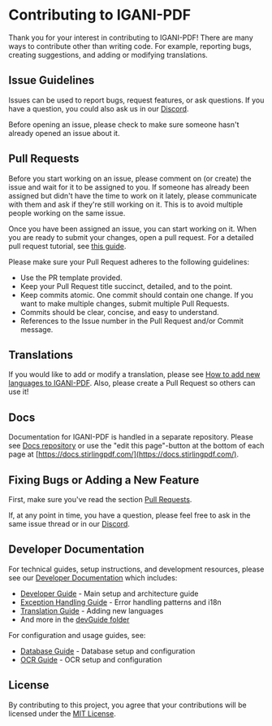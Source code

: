 # Contributing to IGANI-PDF

Thank you for your interest in contributing to IGANI-PDF! There are many ways to contribute other than writing code. For example, reporting bugs, creating suggestions, and adding or modifying translations.

## Issue Guidelines

Issues can be used to report bugs, request features, or ask questions. If you have a question, you could also ask us in our [Discord](https://discord.gg/FJUSXUSYec).

Before opening an issue, please check to make sure someone hasn't already opened an issue about it.

## Pull Requests

Before you start working on an issue, please comment on (or create) the issue and wait for it to be assigned to you. If someone has already been assigned but didn't have the time to work on it lately, please communicate with them and ask if they're still working on it. This is to avoid multiple people working on the same issue.

Once you have been assigned an issue, you can start working on it. When you are ready to submit your changes, open a pull request.
For a detailed pull request tutorial, see [this guide](https://www.digitalocean.com/community/tutorials/how-to-create-a-pull-request-on-github).

Please make sure your Pull Request adheres to the following guidelines:

- Use the PR template provided.
- Keep your Pull Request title succinct, detailed, and to the point.
- Keep commits atomic. One commit should contain one change. If you want to make multiple changes, submit multiple Pull Requests.
- Commits should be clear, concise, and easy to understand.
- References to the Issue number in the Pull Request and/or Commit message.

## Translations

If you would like to add or modify a translation, please see [How to add new languages to IGANI-PDF](devGuide/HowToAddNewLanguage.md). Also, please create a Pull Request so others can use it!

## Docs

Documentation for IGANI-PDF is handled in a separate repository. Please see [Docs repository](https://github.com/Stirling-Tools/Stirling-Tools.github.io) or use the "edit this page"-button at the bottom of each page at [https://docs.stirlingpdf.com/](https://docs.stirlingpdf.com/).

## Fixing Bugs or Adding a New Feature

First, make sure you've read the section [Pull Requests](#pull-requests).

If, at any point in time, you have a question, please feel free to ask in the same issue thread or in our [Discord](https://discord.gg/FJUSXUSYec).

## Developer Documentation

For technical guides, setup instructions, and development resources, please see our [Developer Documentation](devGuide/) which includes:

- [Developer Guide](devGuide/DeveloperGuide.md) - Main setup and architecture guide
- [Exception Handling Guide](devGuide/EXCEPTION_HANDLING_GUIDE.md) - Error handling patterns and i18n
- [Translation Guide](devGuide/HowToAddNewLanguage.md) - Adding new languages
- And more in the [devGuide folder](devGuide/)

For configuration and usage guides, see:
- [Database Guide](DATABASE.md) - Database setup and configuration
- [OCR Guide](HowToUseOCR.md) - OCR setup and configuration

## License

By contributing to this project, you agree that your contributions will be licensed under the [MIT License](LICENSE).
